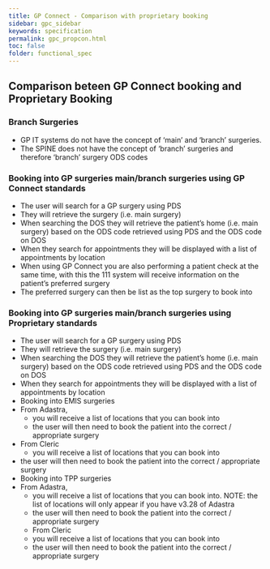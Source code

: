 ```yaml
---
title: GP Connect - Comparison with proprietary booking
sidebar: gpc_sidebar
keywords: specification
permalink: gpc_propcon.html
toc: false
folder: functional_spec
---
```


## Comparison beteen GP Connect booking and Proprietary Booking

### Branch Surgeries

*	GP IT systems do not have the concept of ‘main’ and ‘branch’ surgeries.  
*	The SPINE does not have the concept of ‘branch’ surgeries and therefore ‘branch’ surgery ODS codes

### Booking into GP surgeries main/branch surgeries using GP Connect standards

* The user will search for a GP surgery using PDS
*	They will retrieve the surgery (i.e. main surgery) 
*	When searching the DOS they will retrieve the patient’s home (i.e. main surgery) based on the ODS code retrieved using PDS and the ODS code on DOS
*	When they search for appointments they will be displayed with a list of appointments by location
*	When using GP Connect you are also performing a patient check at the same time, with this the 111 system will receive information on the patient’s preferred surgery 
*	The preferred surgery can then be list as the top surgery to book into 

### Booking into GP surgeries main/branch surgeries using Proprietary standards

*	The user will search for a GP surgery using PDS
*	They will retrieve the surgery (i.e. main surgery) 
*	When searching the DOS they will retrieve the patient’s home (i.e. main surgery) based on the ODS code retrieved using PDS and the ODS code on DOS
*	When they search for appointments they will be displayed with a list of appointments by location
*	Booking into EMIS surgeries
  *	From Adastra, 
    *	you will receive a list of locations that you can book into
    *	the user will then need to book the patient into the correct / appropriate surgery 
  *	From Cleric
    * you will receive a list of locations that you can book into
  * the user will then need to book the patient into the correct / appropriate surgery
*	Booking into TPP surgeries
  * From Adastra, 
    * you will receive a list of locations that you can book into.  NOTE: the list of locations will only appear if you have v3.28 of Adastra
    *	the user will then need to book the patient into the correct / appropriate surgery 
    *	From Cleric
    *	you will receive a list of locations that you can book into
    *	the user will then need to book the patient into the correct / appropriate surgery
